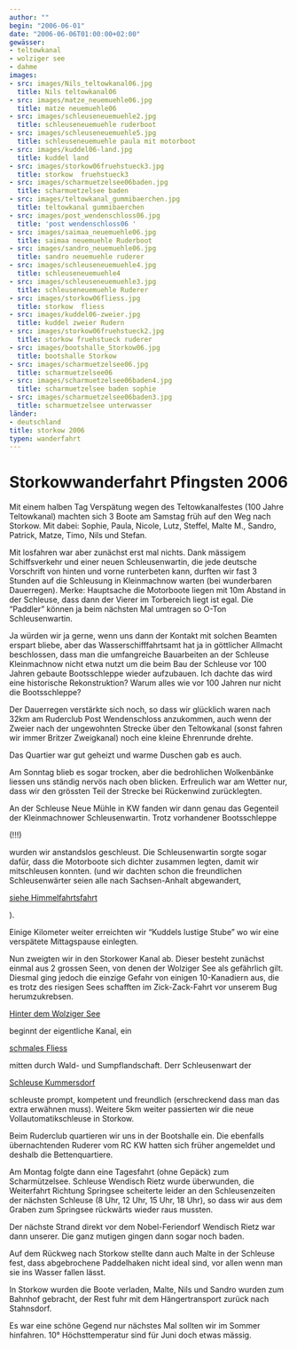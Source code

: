 ```yaml
---
author: ""
begin: "2006-06-01"
date: "2006-06-06T01:00:00+02:00"
gewässer:
- teltowkanal
- wolziger see
- dahme
images:
- src: images/Nils_teltowkanal06.jpg
  title: Nils teltowkanal06
- src: images/matze_neuemuehle06.jpg
  title: matze neuemuehle06
- src: images/schleuseneuemuehle2.jpg
  title: schleuseneuemuehle ruderboot
- src: images/schleuseneuemuehle5.jpg
  title: schleuseneuemuehle paula mit motorboot
- src: images/kuddel06-land.jpg
  title: kuddel land
- src: images/storkow06fruehstueck3.jpg
  title: storkow  fruehstueck3
- src: images/scharmuetzelsee06baden.jpg
  title: scharmuetzelsee baden
- src: images/teltowkanal_gummibaerchen.jpg
  title: teltowkanal gummibaerchen
- src: images/post_wendenschloss06.jpg
  title: 'post wendenschloss06 '
- src: images/saimaa_neuemuehle06.jpg
  title: saimaa neuemuehle Ruderboot
- src: images/sandro_neuemuehle06.jpg
  title: sandro neuemuehle ruderer
- src: images/schleuseneuemuehle4.jpg
  title: schleuseneuemuehle4
- src: images/schleuseneuemuehle3.jpg
  title: schleuseneuemuehle Ruderer
- src: images/storkow06fliess.jpg
  title: storkow  fliess
- src: images/kuddel06-zweier.jpg
  title: kuddel zweier Rudern
- src: images/storkow06fruehstueck2.jpg
  title: storkow fruehstueck ruderer
- src: images/bootshalle_Storkow06.jpg
  title: bootshalle Storkow
- src: images/scharmuetzelsee06.jpg
  title: scharmuetzelsee06
- src: images/scharmuetzelsee06baden4.jpg
  title: scharmuetzelsee baden sophie
- src: images/scharmuetzelsee06baden3.jpg
  title: scharmuetzelsee unterwasser
länder: 
- deutschland
title: storkow 2006
typen: wanderfahrt
---
```


# Storkowwanderfahrt Pfingsten 2006


Mit einem halben Tag Verspätung wegen des Teltowkanalfestes (100 Jahre Teltowkanal) machten sich 3 Boote am Samstag früh auf den Weg nach Storkow. Mit dabei: Sophie, Paula, Nicole, Lutz, Steffel, Malte M., Sandro, Patrick, Matze, Timo, Nils und Stefan.

Mit losfahren war aber zunächst erst mal nichts. Dank mässigem Schiffsverkehr und einer neuen Schleusenwartin, die jede deutsche Vorschrift von hinten und vorne runterbeten kann, durften wir fast 3 Stunden auf die Schleusung in Kleinmachnow warten (bei wunderbaren Dauerregen). Merke: Hauptsache die Motorboote liegen mit 10m Abstand in der Schleuse, dass dann der Vierer im Torbereich liegt ist egal. Die “Paddler” können ja beim nächsten Mal umtragen so O-Ton Schleusenwartin.

Ja würden wir ja gerne, wenn uns dann der Kontakt mit solchen Beamten erspart bliebe, aber das Wasserschifffahrtsamt hat ja in göttlicher Allmacht beschlossen, dass man die umfangreiche Bauarbeiten an der Schleuse Kleinmachnow nicht etwa nutzt um die beim Bau der Schleuse vor 100 Jahren gebaute Bootsschleppe wieder aufzubauen. Ich dachte das wird eine historische Rekonstruktion? Warum alles wie vor 100 Jahren nur nicht die Bootsschleppe?

Der Dauerregen verstärkte sich noch, so dass wir glücklich waren nach 32km am Ruderclub Post Wendenschloss anzukommen, auch wenn der Zweier nach der ungewohnten Strecke über den Teltowkanal (sonst fahren wir immer Britzer Zweigkanal) noch eine kleine Ehrenrunde drehte.

Das Quartier war gut geheizt und warme Duschen gab es auch.

Am Sonntag blieb es sogar trocken, aber die bedrohlichen Wolkenbänke liessen uns ständig nervös nach oben blicken. Erfreulich war am Wetter nur, dass wir den grössten Teil der Strecke bei Rückenwind zurücklegten.

An der Schleuse Neue Mühle in KW fanden wir dann genau das Gegenteil der Kleinmachnower Schleusenwartin. Trotz vorhandener Bootsschleppe

(!!!)

wurden wir anstandslos geschleust. Die Schleusenwartin sorgte sogar dafür, dass die Motorboote sich dichter zusammen legten, damit wir mitschleusen konnten. (und wir dachten schon die freundlichen Schleusenwärter seien alle nach Sachsen-Anhalt abgewandert,

[siehe Himmelfahrtsfahrt](/berichte/2006/unstrut_saale06)

).

Einige Kilometer weiter erreichten wir “Kuddels lustige Stube” wo wir eine verspätete Mittagspause einlegten.

Nun zweigten wir in den Storkower Kanal ab. Dieser besteht zunächst einmal aus 2 grossen Seen, von denen der Wolziger See als gefährlich gilt. Diesmal ging jedoch die einzige Gefahr von einigen 10-Kanadiern aus, die es trotz des riesigen Sees schafften im Zick-Zack-Fahrt vor unserem Bug herumzukrebsen.

[Hinter dem Wolziger See](/berichte/2006/stkw06_fliess1)

beginnt der eigentliche Kanal, ein

[schmales Fliess](/berichte/2006/stkw06_fliess)

mitten durch Wald- und Sumpflandschaft. Derr Schleusenwart der

[Schleuse Kummersdorf](/berichte/2006/stkw06_kummersdorf)

schleuste prompt, kompetent und freundlich (erschreckend dass man das extra erwähnen muss). Weitere 5km weiter passierten wir die neue Vollautomatikschleuse in Storkow.

Beim Ruderclub quartieren wir uns in der Bootshalle ein. Die ebenfalls übernachtenden Ruderer vom RC KW hatten sich früher angemeldet und deshalb die Bettenquartiere.

Am Montag folgte dann eine Tagesfahrt (ohne Gepäck) zum Scharmützelsee. Schleuse Wendisch Rietz wurde überwunden, die Weiterfahrt Richtung Springsee scheiterte leider an den Schleusenzeiten der nächsten Schleuse (8 Uhr, 12 Uhr, 15 Uhr, 18 Uhr), so dass wir aus dem Graben zum Springsee rückwärts wieder raus mussten.

Der nächste Strand direkt vor dem Nobel-Feriendorf Wendisch Rietz war dann unserer. Die ganz mutigen gingen dann sogar noch baden.

Auf dem Rückweg nach Storkow stellte dann auch Malte in der Schleuse fest, dass abgebrochene Paddelhaken nicht ideal sind, vor allen wenn man sie ins Wasser fallen lässt.

In Storkow wurden die Boote verladen, Malte, Nils und Sandro wurden zum Bahnhof gebracht, der Rest fuhr mit dem Hängertransport zurück nach Stahnsdorf.

Es war eine schöne Gegend nur nächstes Mal sollten wir im Sommer hinfahren. 10° Höchsttemperatur sind für Juni doch etwas mässig.
